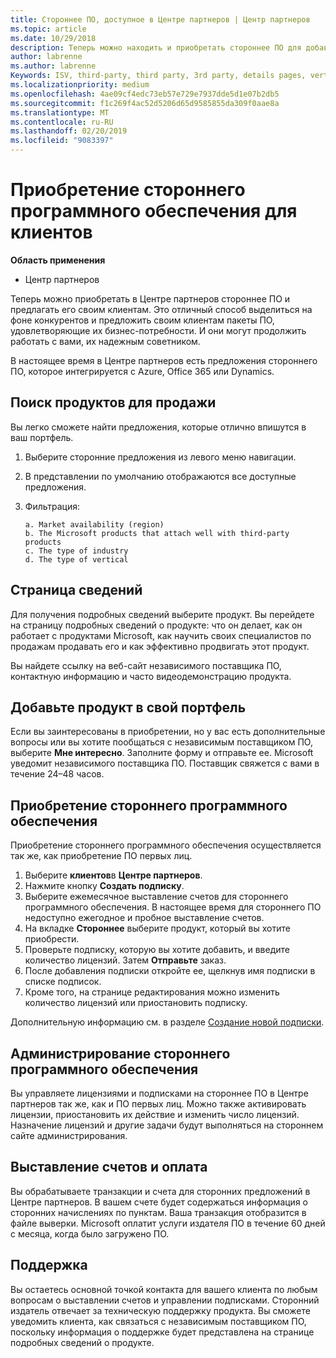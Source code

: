 ```yaml
---
title: Стороннее ПО, доступное в Центре партнеров | Центр партнеров
ms.topic: article
ms.date: 10/29/2018
description: Теперь можно находить и приобретать стороннее ПО для добавления в свой ассортимент предложений для клиентов.
author: labrenne
ms.author: labrenne
Keywords: ISV, third-party, third party, 3rd party, details pages, vertical software, software publisher
ms.localizationpriority: medium
ms.openlocfilehash: 4ae09cf4edc73eb57e729e7937dde5d1e07b2db5
ms.sourcegitcommit: f1c269f4ac52d5206d65d9585855da309f0aae8a
ms.translationtype: MT
ms.contentlocale: ru-RU
ms.lasthandoff: 02/20/2019
ms.locfileid: "9083397"
---
```

# <a name="purchase-third-party-software-for-your-customers"></a>Приобретение стороннего программного обеспечения для клиентов

**Область применения** 

- Центр партнеров


Теперь можно приобретать в Центре партнеров стороннее ПО и предлагать его своим клиентам. Это отличный способ выделиться на фоне конкурентов и предложить своим клиентам пакеты ПО, удовлетворяющие их бизнес-потребности. И они могут продолжить работать с вами, их надежным советником.

В настоящее время в Центре партнеров есть предложения стороннего ПО, которое интегрируется с Azure, Office 365 или Dynamics.

## <a name="discover-the-products-you-want-to-sell"></a>Поиск продуктов для продажи

Вы легко сможете найти предложения, которые отлично впишутся в ваш портфель. 
1.  Выберите сторонние предложения из левого меню навигации. 
2.  В представлении по умолчанию отображаются все доступные предложения. 
3.  Фильтрация:

        a. Market availability (region) 
        b. The Microsoft products that attach well with third-party products  
        c. The type of industry 
        d. The type of vertical 

## <a name="the-details-page"></a>Страница сведений

Для получения подробных сведений выберите продукт. Вы перейдете на страницу подробных сведений о продукте: что он делает, как он работает с продуктами Microsoft, как научить своих специалистов по продажам продавать его и как эффективно продвигать этот продукт. 

Вы найдете ссылку на веб-сайт независимого поставщика ПО, контактную информацию и часто видеодемонстрацию продукта. 

## <a name="add-the-product-to-your-portfolio"></a>Добавьте продукт в свой портфель

Если вы заинтересованы в приобретении, но у вас есть дополнительные вопросы или вы хотите пообщаться с независимым поставщиком ПО, выберите **Мне интересно**. Заполните форму и отправьте ее. Microsoft уведомит независимого поставщика ПО. Поставщик свяжется с вами в течение 24–48 часов. 

## <a name="purchase-the-third-party-software"></a>Приобретение стороннего программного обеспечения

Приобретение стороннего программного обеспечения осуществляется так же, как приобретение ПО первых лиц. 

1.  Выберите **клиентов**в **Центре партнеров**.
2.  Нажмите кнопку **Создать подписку**.
3.  Выберите ежемесячное выставление счетов для стороннего программного обеспечения. В настоящее время для стороннего ПО недоступно ежегодное и пробное выставление счетов.
4.  На вкладке **Стороннее** выберите продукт, который вы хотите приобрести.
5.  Проверьте подписку, которую вы хотите добавить, и введите количество лицензий. Затем **Отправьте** заказ.
6.  После добавления подписки откройте ее, щелкнув имя подписки в списке подписок. 
7.  Кроме того, на странице редактирования можно изменить количество лицензий или приостановить подписку.

Дополнительную информацию см. в разделе [Создание новой подписки](create-a-new-subscription.md).

## <a name="administer-the-third-party-software"></a>Администрирование стороннего программного обеспечения

Вы управляете лицензиями и подписками на стороннее ПО в Центре партнеров так же, как и ПО первых лиц. Можно также активировать лицензии, приостановить их действие и изменить число лицензий. Назначение лицензий и другие задачи будут выполняться на стороннем сайте администрирования.

## <a name="billing-and-payment"></a>Выставление счетов и оплата

Вы обрабатываете транзакции и счета для сторонних предложений в Центре партнеров. В вашем счете будет содержаться информация о сторонних начислениях по пунктам. Ваша транзакция отобразится в файле выверки. Microsoft оплатит услуги издателя ПО в течение 60 дней с месяца, когда было загружено ПО. 

## <a name="support"></a>Поддержка

Вы остаетесь основной точкой контакта для вашего клиента по любым вопросам о выставлении счетов и управлении подписками. Сторонний издатель отвечает за техническую поддержку продукта. Вы сможете уведомить клиента, как связаться с независимым поставщиком ПО, поскольку информация о поддержке будет представлена на странице подробных сведений о продукте.


